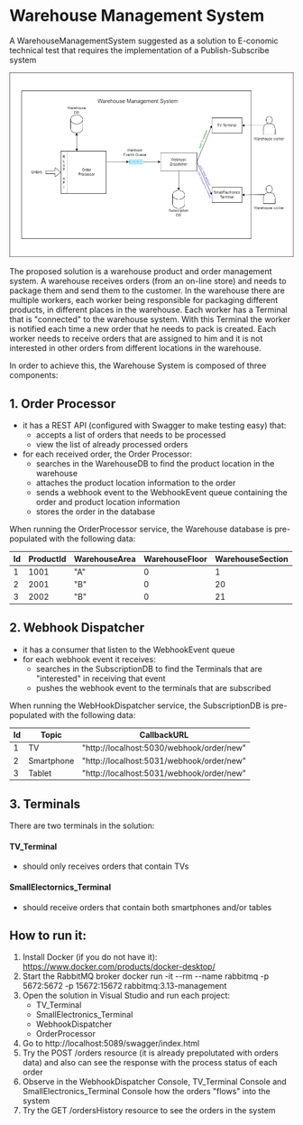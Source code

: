 # Warehouse Management System
A WarehouseManagementSystem suggested as a solution to E-conomic technical test that requires the implementation of a Publish-Subscribe system

![alt text](https://github.com/TudorBejan/WarehouseManagementSystem/blob/main/WarehouseManagementSystem.png)

The proposed solution is a warehouse product and order management system.
A warehouse receives orders (from an on-line store) and needs to package them and send them to the customer.
In the warehouse there are multiple workers, each worker being responsible for packaging different products, in different places in the warehouse. 
Each worker has a Terminal that is "connected" to the warehouse system. With this Terminal the worker is notified each time a new order that he needs to pack is created.
Each worker needs to receive orders that are assigned to him and it is not interested in other orders from different locations in the warehouse.

In order to achieve this, the Warehouse System is composed of three components:
## 1. Order Processor 
* it has a REST API (configured with Swagger to make testing easy) that:
 	- accepts a list of orders that needs to be processed
 	- view the list of already processed orders
* for each received order, the Order Processor:
	- searches in the WarehouseDB to find the product location in the warehouse
	- attaches the product location information to the order
	- sends a webhook event to the WebhookEvent queue containing the order and product location information
	- stores the order in the database
	
When running the OrderProcessor service, the Warehouse database is pre-populated with the following data:

|Id|ProductId |WarehouseArea  |WarehouseFloor|WarehouseSection|
|-|-----------|---------------|--------------|-------
|1|1001       |"A"            |0             |1
|2|2001       |"B"            |0             |20
|3|2002       |"B"            |0             |21

## 2. Webhook Dispatcher
* it has a consumer that listen to the WebhookEvent queue
* for each webhook event it receives:
	- searches in the SubscriptionDB to find the Terminals that are "interested" in receiving that event
	- pushes the webhook event to the terminals that are subscribed
	
When running the WebHookDispatcher service, the SubscriptionDB is pre-populated with the following data:    

| Id|Topic      |CallbackURL                  
|---|-----------|-----------------------------
|1  |TV         |"http://localhost:5030/webhook/order/new"
|2  |Smartphone |"http://localhost:5031/webhook/order/new"
|3  |Tablet     |"http://localhost:5031/webhook/order/new"

## 3. Terminals
There are two terminals in the solution:
#### TV_Terminal
- should only receives orders that contain TVs
#### SmallElectornics_Terminal
- should receive orders that contain both smartphones and/or tables

## How to run it:
1. Install Docker (if you do not have it): https://www.docker.com/products/docker-desktop/
2. Start the RabbitMQ broker
	docker run -it --rm --name rabbitmq -p 5672:5672 -p 15672:15672 rabbitmq:3.13-management
3. Open the solution in Visual Studio and run each project:
   * TV_Terminal
   * SmallElectronics_Terminal
   * WebhookDispatcher
   * OrderProcessor
4. Go to http://localhost:5089/swagger/index.html
5. Try the POST /orders resource (it is already prepolutated with orders data) and also can see the response with the process status of each order
6. Observe in the WebhookDispatcher Console, TV_Terminal Console and SmallElectronics_Terminal Console how the orders "flows" into the system
7. Try the GET /ordersHistory resource to see the orders in the system
